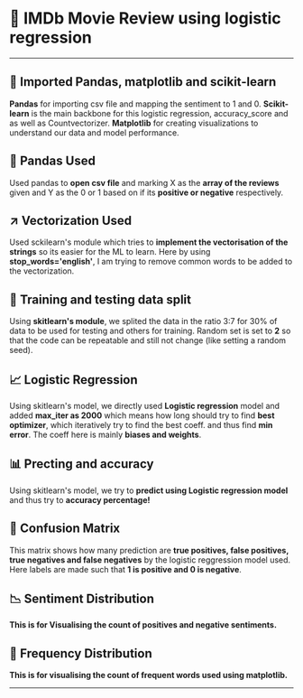 # 🎥 IMDb Movie Review using logistic regression
---

## 📳 Imported Pandas, matplotlib and scikit-learn
**Pandas** for importing csv file and mapping the sentiment to 1 and 0. **Scikit-learn** is the main backbone for this logistic regression, accuracy_score and as well as Countvectorizer. **Matplotlib** for creating visualizations to understand our data and model performance.

## 🐼 Pandas Used
Used pandas to **open csv file** and marking X as the **array of the reviews** given and Y as the 0 or 1 based on if its **positive or negative** respectively.

## ↗ Vectorization Used
Used sckilearn's module which tries to **implement the vectorisation of the strings** so its easier for the ML to learn. Here by using **stop_words='english'**, I am trying to remove common words to be added to the vectorization.

## 🎯 Training and testing data split
Using **skitlearn's module**, we splited the data in the ratio 3:7 for 30% of data to be used for testing and others for training. Random set is set to **2** so that the code can be repeatable and still not change (like setting a random seed).

## 📈 Logistic Regression
Using skitlearn's model, we directly used **Logistic regression** model and added **max_iter as 2000** which means how long should try to find **best optimizer**, which iteratively try to find the best coeff. and thus find **min error**. The coeff here is mainly **biases and weights**. 

## 📊 Precting and accuracy
Using skitlearn's model, we try to **predict using Logistic regression model** and thus try to **accuracy percentage!**

## 🍱 Confusion Matrix
This matrix shows how many prediction are **true positives, false positives, true negatives and false negatives** by the logistic reggression model used. Here labels are made such that **1 is positive and 0 is negative**.

## 📉 Sentiment Distribution 
**This is for Visualising the count of positives and negative sentiments.**

## 🍱 Frequency Distribution 
**This is for visualising the count of frequent words used using matplotlib.**

---